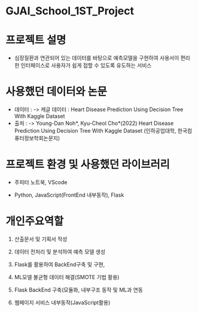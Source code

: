 # GJAI_School_1ST_Project

# 프로젝트 설명
- 심장질환과 연관되어 있는 데이터를 바탕으로 예측모델을 구현하여 사용서이 편리한 인터페이스로 사용자가 쉽게 접할 수 있도록 유도하는 서비스

# 사용했던 데이터와 논문

- 데이터 : 
 -> 캐글 데이터 : Heart Disease Prediction Using Decision Tree With Kaggle Dataset
- 출처 : 
 -> Young-Dan Noh*, Kyu-Cheol Cho*(2022) Heart Disease Prediction Using Decision Tree With Kaggle Dataset (인하공업대학, 한국컴퓨터정보학회논문지)

# 프로젝트 환경 및 사용했던 라이브러리
- 주피터 노트북, VScode

- Python, JavaScript(FrontEnd 내부동작), Flask

# 개인주요역할

1. 산출문서 및 기획서 작성

2. 데이터 전처리 및 분석하여 예측 모델 생성 

3. Flask를 활용하여 BackEnd구축 및 구현, 

4. ML모델 불균형 데이터 해결(SMOTE 기법 활용)

5. Flask BackEnd 구축(모듈화, 내부구조 동작 및 ML과 연동

6. 웹페이지 서비스 내부동작(JavaScript활용)
